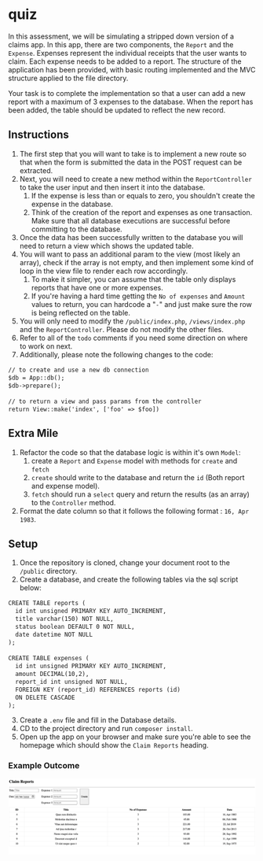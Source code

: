 # quiz

In this assessment, we will be simulating a stripped down version of a claims app.
In this app, there are two components, the `Report` and the `Expense`. Expenses represent the individual
receipts that the user wants to claim. Each expense needs to be added to a report. The structure of the
application has been provided, with basic routing implemented and the MVC structure applied to the file
directory.

Your task is to complete the implementation so that a user can add a new report with a maximum of 3 expenses
to the database. When the report has been added, the table should be updated to reflect the new record.

## Instructions
1. The first step that you will want to take is to implement a new route so that when the form is submitted 
    the data in the POST request can be extracted. 
2. Next, you will need to create a new method within the `ReportController` to take the user input and then insert
    it into the database. 
   1. If the expense is less than or equals to zero, you shouldn't create the expense in the database. 
   2. Think of the creation of the report and expenses as one transaction. Make sure that all database executions are successful before committing to the database. 
3. Once the data has been successfully written to the database you will need to return a view which shows the updated table.
4. You will want to pass an additional param to the view (most likely an array), check if the array is not empty,  and then implement some kind of loop in the view file to render each row accordingly. 
   1. To make it simpler, you can assume that the table only displays reports that have one or more expenses. 
   2. If you're having a hard time getting the `No of expenses` and `Amount` values to return, you can hardcode a "`-`" 
       and just make sure the row is being reflected on the table. 
5. You will only need to modify the `/public/index.php`, `/views/index.php` and the `ReportController`. 
   Please do not modify the other files. 
6. Refer to all of the `todo` comments if you need some direction on where to work on next. 
7. Additionally, please note the following changes to the code:

````
// to create and use a new db connection
$db = App::db();
$db->prepare();

// to return a view and pass params from the controller
return View::make('index', ['foo' => $foo])
````
## Extra Mile
1. Refactor the code so that the database logic is within it's own `Model`:
   1. create a `Report` and `Expense` model with methods for `create` and `fetch`
   2. `create` should write to the database and return the `id` (Both report and expense model).
   3. `fetch` should run a `select` query and return the results (as an array) to the `Controller` method.
2. Format the date column so that it follows the following format : `16, Apr 1983`.

## Setup

1. Once the repository is cloned, change your document root to the `/public` directory.
2. Create a database, and create the following tables via the sql script below: 

````
CREATE TABLE reports (
  id int unsigned PRIMARY KEY AUTO_INCREMENT,
  title varchar(150) NOT NULL,
  status boolean DEFAULT 0 NOT NULL,
  date datetime NOT NULL
);

CREATE TABLE expenses (
  id int unsigned PRIMARY KEY AUTO_INCREMENT,
  amount DECIMAL(10,2),
  report_id int unsigned NOT NULL,
  FOREIGN KEY (report_id) REFERENCES reports (id)
  ON DELETE CASCADE
);
````
3. Create a `.env` file and fill in the Database details.
4. CD to the project directory and run `composer install`.
5. Open up the app on your browser and make sure you're able to see the homepage which should show the `Claim Reports` heading. 

### Example Outcome
![img.png](example.png)